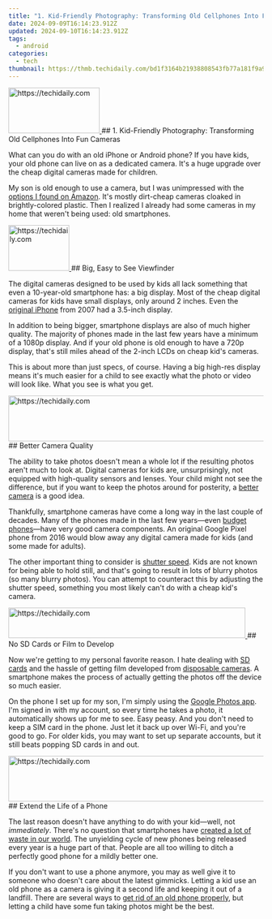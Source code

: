 ```yaml
---
title: "1. Kid-Friendly Photography: Transforming Old Cellphones Into Fun Cameras"
date: 2024-09-09T16:14:23.912Z
updated: 2024-09-10T16:14:23.912Z
tags:
  - android
categories:
  - tech
thumbnail: https://thmb.techidaily.com/bd1f3164b21938808543fb77a181f9a976b01572cf9b49cfe1852edc61f82d53.jpg
---
```


<!-- affiliate ads begin -->
<a href="https://aligracehair.sjv.io/c/5597632/2135397/19272" target="_top" id="2135397">
  <img src="//a.impactradius-go.com/display-ad/19272-2135397" border="0" alt="https://techidaily.com" width="180" height="90"/>
</a>
<img height="0" width="0" src="https://aligracehair.sjv.io/i/5597632/2135397/19272" style="position:absolute;visibility:hidden;" border="0" />
<!-- affiliate ads end -->
## 1. Kid-Friendly Photography: Transforming Old Cellphones Into Fun Cameras

What can you do with an old iPhone or Android phone? If you have kids, your old phone can live on as a dedicated camera. It's a huge upgrade over the cheap digital cameras made for children.

 My son is old enough to use a camera, but I was unimpressed with the [options I found on Amazon](http://amazon.com/dp/B087ZTH98B?tag=htg-v2-23lkmai-20&ascsubtag=UUhtgUeUpU2000359&asc%5Frefurl=https%3A%2F%2Fwww.howtogeek.com%2Fold-phones-make-great-cameras-for-kids%2F&asc%5Fcampaign=Short-Term). It's mostly dirt-cheap cameras cloaked in brightly-colored plastic. Then I realized I already had some cameras in my home that weren't being used: old smartphones.

<!-- affiliate ads begin -->
<a href="https://aligracehair.sjv.io/c/5597632/2115925/19272" target="_top" id="2115925">
  <img src="//a.impactradius-go.com/display-ad/19272-2115925" border="0" alt="https://techidaily.com" width="120" height="90"/>
</a>
<img height="0" width="0" src="https://aligracehair.sjv.io/i/5597632/2115925/19272" style="position:absolute;visibility:hidden;" border="0" />
<!-- affiliate ads end -->
##  Big, Easy to See Viewfinder

 The digital cameras designed to be used by kids all lack something that even a 10-year-old smartphone has: a big display. Most of the cheap digital cameras for kids have small displays, only around 2 inches. Even the [original iPhone](https://android-location.techidaily.com/in-2024-3-effective-methods-to-fake-gps-location-on-android-for-your-infinix-zero-30-5g-drfone-by-drfone-virtual/) from 2007 had a 3.5-inch display.

 In addition to being bigger, smartphone displays are also of much higher quality. The majority of phones made in the last few years have a minimum of a 1080p display. And if your old phone is old enough to have a 720p display, that's still miles ahead of the 2-inch LCDs on cheap kid's cameras.

 This is about more than just specs, of course. Having a big high-res display means it's much easier for a child to see exactly what the photo or video will look like. What you see is what you get.

<!-- affiliate ads begin -->
<a href="https://ursime.pxf.io/c/5597632/2136545/16384" target="_top" id="2136545">
  <img src="//a.impactradius-go.com/display-ad/16384-2136545" border="0" alt="https://techidaily.com" width="728" height="90"/>
</a>
<img height="0" width="0" src="https://ursime.pxf.io/i/5597632/2136545/16384" style="position:absolute;visibility:hidden;" border="0" />
<!-- affiliate ads end -->
##  Better Camera Quality

 The ability to take photos doesn't mean a whole lot if the resulting photos aren't much to look at. Digital cameras for kids are, unsurprisingly, not equipped with high-quality sensors and lenses. Your child might not see the difference, but if you want to keep the photos around for posterity, a [better camera](https://blog-min.techidaily.com/how-to-restore-deleted-infinix-hot-30-5g-pictures-an-easy-method-explained-by-fonelab-android-recover-pictures/) is a good idea.

 Thankfully, smartphone cameras have come a long way in the last couple of decades. Many of the phones made in the last few years—even [budget phones](https://sim-unlock.techidaily.com/top-10-vivo-y77t-android-sim-unlock-apk-by-drfone-android/)—have very good camera components. An original Google Pixel phone from 2016 would blow away any digital camera made for kids (and some made for adults).

 The other important thing to consider is [shutter speed](https://some-knowledge.techidaily.com/in-2024-guide-to-the-elite-audiovideo-makers-web/). Kids are not known for being able to hold still, and that's going to result in lots of blurry photos (so many blurry photos). You can attempt to counteract this by adjusting the shutter speed, something you most likely can't do with a cheap kid's camera.

<!-- affiliate ads begin -->
<a href="https://25home.pxf.io/c/5597632/2123480/16836" target="_top" id="2123480">
  <img src="//a.impactradius-go.com/display-ad/16836-2123480" border="0" alt="https://techidaily.com" width="468" height="60"/>
</a>
<img height="0" width="0" src="https://25home.pxf.io/i/5597632/2123480/16836" style="position:absolute;visibility:hidden;" border="0" />
<!-- affiliate ads end -->
##  No SD Cards or Film to Develop

 Now we're getting to my personal favorite reason. I hate dealing with [SD cards](https://video-screen-grab.techidaily.com/new-exclusive-list-best-mac-gif-recorders-for-2024/) and the hassle of getting film developed from [disposable cameras](https://youtube-videos.techidaily.com/brighten-up-techniques-for-improving-video-lighting-on-youtube/). A smartphone makes the process of actually getting the photos off the device so much easier.

 On the phone I set up for my son, I'm simply using the [Google Photos app](https://extra-approaches.techidaily.com/in-2024-no-cost-humor-in-your-arsenal-ultimate-meme-guide/). I'm signed in with my account, so every time he takes a photo, it automatically shows up for me to see. Easy peasy. And you don't need to keep a SIM card in the phone. Just let it back up over Wi-Fi, and you're good to go. For older kids, you may want to set up separate accounts, but it still beats popping SD cards in and out.

<!-- affiliate ads begin -->
<a href="https://unicoeye.pxf.io/c/5597632/2134246/18498" target="_top" id="2134246">
  <img src="//a.impactradius-go.com/display-ad/18498-2134246" border="0" alt="https://techidaily.com" width="728" height="90"/>
</a>
<img height="0" width="0" src="https://unicoeye.pxf.io/i/5597632/2134246/18498" style="position:absolute;visibility:hidden;" border="0" />
<!-- affiliate ads end -->
##  Extend the Life of a Phone

 The last reason doesn't have anything to do with your kid—well, not _immediately_. There's no question that smartphones have [created a lot of waste in our world](https://facebook-record-videos.techidaily.com/updated-in-2024-direct-from-google-meet-securely-live-stream-on-youtube/). The unyielding cycle of new phones being released every year is a huge part of that. People are all too willing to ditch a perfectly good phone for a mildly better one.

 If you don't want to use a phone anymore, you may as well give it to someone who doesn't care about the latest gimmicks. Letting a kid use an old phone as a camera is giving it a second life and keeping it out of a landfill. There are several ways to [get rid of an old phone properly](https://on-screen-recording.techidaily.com/2024-approved-strategies-for-replaying-group-conversations/), but letting a child have some fun taking photos might be the best.

<ins class="adsbygoogle"
     style="display:block"
     data-ad-format="autorelaxed"
     data-ad-client="ca-pub-7571918770474297"
     data-ad-slot="1223367746"></ins>



<ins class="adsbygoogle"
     style="display:block"
     data-ad-client="ca-pub-7571918770474297"
     data-ad-slot="8358498916"
     data-ad-format="auto"
     data-full-width-responsive="true"></ins>


